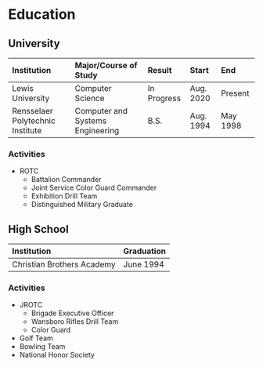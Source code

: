 # Education

## University

| Institution                      | Major/Course of Study            | Result      | Start     | End      |
| :------------------------------- | :------------------------------- | :-----------| :-------- | :------- |
| Lewis University                 | Computer Science                 | In Progress | Aug. 2020 | Present  |
| Rensselaer Polytechnic Institute | Computer and Systems Engineering | B.S.        | Aug. 1994 | May 1998 |

### Activities

- ROTC
	- Battalion Commander
	- Joint Service Color Guard Commander
	- Exhibition Drill Team
	- Distinguished Military Graduate

## High School

| Institution                | Graduation |
| :------------------------- | :--------- |
| Christian Brothers Academy | June 1994  |

### Activities

- JROTC
	- Brigade Executive Officer
	- Wansboro Rifles Drill Team
	- Color Guard
- Golf Team
- Bowling Team
- National Honor Society